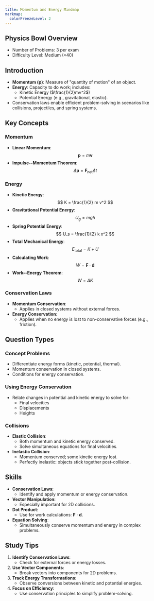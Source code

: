 ```yaml
---
title: Momentum and Energy Mindmap
markmap:
  colorFreezeLevel: 2
---
```


## Physics Bowl Overview

- Number of Problems: 3 per exam
- Difficulty Level: Medium (<40)

## Introduction

- **Momentum ($\mathbf{p}$)**: Measure of "quantity of motion" of an object.
- **Energy**: Capacity to do work; includes:
  - Kinetic Energy ($\frac{1}{2}mv^2$)
  - Potential Energy (e.g., gravitational, elastic).
- Conservation laws enable efficient problem-solving in scenarios like collisions, projectiles, and spring systems.

## Key Concepts

### Momentum
- **Linear Momentum**:
  $$
  \mathbf{p} = m \mathbf{v}
  $$
- **Impulse--Momentum Theorem**:
  $$
  \Delta \mathbf{p} = \mathbf{F}_{\text{net}} \Delta t
  $$

### Energy
- **Kinetic Energy**:
  $$
  K = \frac{1}{2} m v^2
  $$
- **Gravitational Potential Energy**:
  $$
  U_g = m g h
  $$
- **Spring Potential Energy**:
  $$
  U_s = \frac{1}{2} k x^2
  $$
- **Total Mechanical Energy**:
  $$
  E_{\text{total}} = K + U
  $$
- **Calculating Work**:
  $$
  W = \mathbf{F} \cdot \mathbf{d}
  $$
- **Work--Energy Theorem**:
  $$
  W = \Delta K
  $$

### Conservation Laws
- **Momentum Conservation**:
  - Applies in closed systems without external forces.
- **Energy Conservation**:
  - Applies when no energy is lost to non-conservative forces (e.g., friction).

## Question Types

### Concept Problems
- Differentiate energy forms (kinetic, potential, thermal).
- Momentum conservation in closed systems.
- Conditions for energy conservation.

### Using Energy Conservation
- Relate changes in potential and kinetic energy to solve for:
  - Final velocities
  - Displacements
  - Heights

### Collisions
- **Elastic Collision**:
  - Both momentum and kinetic energy conserved.
  - Solve simultaneous equations for final velocities.
- **Inelastic Collision**:
  - Momentum conserved; some kinetic energy lost.
  - Perfectly inelastic: objects stick together post-collision.

## Skills

- **Conservation Laws**:
  - Identify and apply momentum or energy conservation.
- **Vector Manipulation**:
  - Especially important for 2D collisions.
- **Dot Product**:
  - Use for work calculations: $\mathbf{F} \cdot \mathbf{d}$.
- **Equation Solving**:
  - Simultaneously conserve momentum and energy in complex problems.

## Study Tips

1. **Identify Conservation Laws**:
   - Check for external forces or energy losses.
2. **Use Vector Components**:
   - Break vectors into components for 2D problems.
3. **Track Energy Transformations**:
   - Observe conversions between kinetic and potential energies.
4. **Focus on Efficiency**:
   - Use conservation principles to simplify problem-solving.
